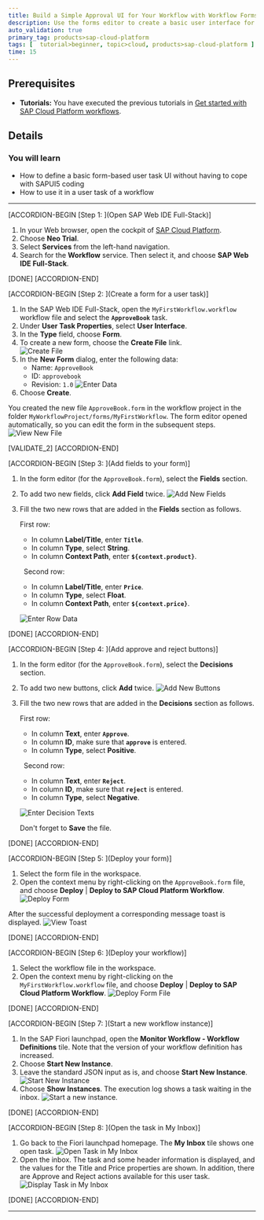 ```yaml
---
title: Build a Simple Approval UI for Your Workflow with Workflow Forms
description: Use the forms editor to create a basic user interface for your user task workflow.
auto_validation: true
primary_tag: products>sap-cloud-platform
tags: [  tutorial>beginner, topic>cloud, products>sap-cloud-platform ]
time: 15
---
```


## Prerequisites  
- **Tutorials:** You have executed the previous tutorials in [Get started with SAP Cloud Platform workflows](https://developers.sap.com/group.cp-workflow-service.html).

## Details
### You will learn  
  - How to define a basic form-based user task UI without having to cope with SAPUI5 coding
  - How to use it in a user task of a workflow


---
[ACCORDION-BEGIN [Step 1: ](Open SAP Web IDE Full-Stack)]
1. In your Web browser, open the cockpit of [SAP Cloud Platform](https://account.hanatrial.ondemand.com/cockpit).
2. Choose **Neo Trial**.
3. Select **Services** from the left-hand navigation.
4. Search for the **Workflow** service. Then select it, and choose **SAP Web IDE Full-Stack**.

[DONE]
[ACCORDION-END]

[ACCORDION-BEGIN [Step 2: ](Create a form for a user task)]

1. In the SAP Web IDE Full-Stack, open the ``MyFirstWorkflow.workflow`` workflow file and select the **`ApproveBook`** task.
2. Under **User Task Properties**, select **User Interface**.
3. In the **Type** field, choose **Form**.
4. To create a new form, choose the **Create File** link.  
   ![Create File](create-file-link2.png)
5. In the **New Form** dialog, enter the following data:
      - Name: `ApproveBook`
      - ID: `approvebook`
      - Revision: `1.0`
   ![Enter Data](new-form-dialog2.png)
6. Choose **Create**.

  You created the new file ``ApproveBook.form`` in the workflow project in the folder ``MyWorkflowProject/forms/MyFirstWorkflow``. The form editor opened automatically, so you can edit the form in the subsequent steps.
  ![View New File](new-file.png)

[VALIDATE_2]
[ACCORDION-END]

[ACCORDION-BEGIN [Step 3: ](Add fields to your form)]

1. In the form editor (for the ``ApproveBook.form``), select the **Fields** section.
2. To add two new fields, click **Add Field** twice.
   ![Add New Fields](add-fields-editable.png)
3. Fill the two new rows that are added in the **Fields** section as follows.

    First row:

      - In column **Label/Title**, enter **`Title`**.
      - In column **Type**, select **String**.
      - In column **Context Path**, enter **`${context.product}`**.      

    &nbsp;
    Second row:

      - In column **Label/Title**, enter **`Price`**.
      - In column **Type**, select **Float**.
      - In column **Context Path**, enter **`${context.price}`**.

   ![Enter Row Data](enter-row-data-fields.png)


[DONE]
[ACCORDION-END]

[ACCORDION-BEGIN [Step 4: ](Add approve and reject buttons)]

1. In the form editor (for the ``ApproveBook.form``), select the **Decisions** section.
2. To add two new buttons, click **Add** twice.
   ![Add New Buttons](add-buttons-fields.png)
3. Fill the two new rows that are added in the **Decisions** section as follows.

    First row:

      - In column **Text**, enter **`Approve`**.
      - In column **ID**, make sure that **`approve`** is entered.
      - In column **Type**, select **Positive**.

    &nbsp;
    Second row:

      - In column **Text**, enter **`Reject`**.
      - In column **ID**, make sure that **`reject`** is entered.
      - In column **Type**, select **Negative**.

   ![Enter Decision Texts](create-decision-texts.png)

   Don't forget to **Save** the file.

[DONE]
[ACCORDION-END]

[ACCORDION-BEGIN [Step 5: ](Deploy your form)]

1. Select the form file in the workspace.
2. Open the context menu by right-clicking on the ``ApproveBook.form`` file, and choose **Deploy** | **Deploy to SAP Cloud Platform Workflow**.
![Deploy Form](deploy-form-file.png)

After the successful deployment a corresponding message toast is displayed.
![View Toast](success-toast.png)

[DONE]
[ACCORDION-END]

[ACCORDION-BEGIN [Step 6: ](Deploy your workflow)]

1. Select the workflow file in the workspace.
2. Open the context menu by right-clicking on the ``MyFirstWorkflow.workflow`` file, and choose **Deploy** | **Deploy to SAP Cloud Platform Workflow**.
![Deploy Form File](deploy-workflow-file.png)

[DONE]
[ACCORDION-END]

[ACCORDION-BEGIN [Step 7: ](Start a new workflow instance)]
1. In the SAP Fiori launchpad, open the **Monitor Workflow - Workflow Definitions** tile.
   Note that the version of your workflow definition has increased.
2. Choose **Start New Instance**.
3. Leave the standard JSON input as is, and choose **Start New Instance**.
![Start New Instance](start-new-instance.png)
4. Choose **Show Instances**.
   The execution log shows a task waiting in the inbox.
![Start a new instance.](start-second-instance.png)

[DONE]
[ACCORDION-END]

[ACCORDION-BEGIN [Step 8: ](Open the task in My Inbox)]
1. Go back to the Fiori launchpad homepage. The **My Inbox** tile shows one open task.
   ![Open Task in My Inbox](open-task.png)
2. Open the inbox. The task and some header information is displayed, and the values for the Title and Price properties are shown. In addition, there are Approve and Reject actions available for this user task.
![Display Task in My Inbox](form-task-inbox2.png)

[DONE]
[ACCORDION-END]



---
